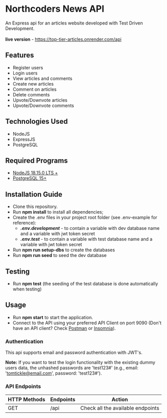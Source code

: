 # Northcoders News API

An Express api for an articles website developed with Test Driven Development. 
<br><br>
**live version** - https://top-tier-articles.onrender.com/api

## Features

- Register users
- Login users
- View articles and comments
- Create new articles
- Comment on articles
- Delete comments
- Upvote/Downvote articles
- Upvote/Downvote comments


## Technologies Used

- NodeJS
- ExpressJS
- PostgreSQL

## Required Programs

- [NodeJS 18.15.0 LTS +](https://nodejs.org/en)<br>
- [PostgreSQL 15+](https://www.postgresql.org/download/)

## Installation Guide

- Clone this repository.
- Run **npm install** to install all dependencies;
- Create the .env files in your project root folder (see .env-example for reference):
  - **_.env.development_** - to contain a variable with dev database name and a variable with jwt token secret
  - **_.env.test_** - to contain a variable with test database name and a variable with jwt token secret
- Run **npm run setup-dbs** to create the databases
- Run **npm run seed** to seed the dev database

## Testing

- Run **npm test** (the seeding of the test database is done automatically when testing)

## Usage

- Run **npm start** to start the application.
- Connect to the API using your preferred API Client on port 9090 (Don't have an API client? Check [Postman](https://www.postman.com/) or [Insomnia](https://insomnia.rest/download)).

### Authentication

This api supports email and password authentication with JWT's.

**Note:** If you want to test the login functionality with the existing dummy users data, the unhashed passwords are 'test123#' (e.g., email: 'tomtickle@email.com', password: 'test123#').

### API Endpoints

| HTTP Methods | Endpoints | Action                            |
| ------------ | --------- | --------------------------------- |
| GET          | /api      | Check all the available endpoints |

